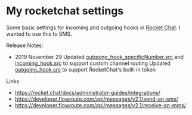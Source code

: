 # My rocketchat settings
 
Some basic settings for incoming and outgoing hooks in [Rocket Chat](https://rocket.chat/). I wanted to use this to SMS.

Release Notes:

- 2019 November 29 
  Updated [outgoing_hook_specificNumber.src](https://github.com/hxrsmurf/rocketchat/blob/master/outgoing_hook_specificNumber.src) and [incoming_hook.src](https://github.com/hxrsmurf/rocketchat/blob/master/incoming_hook.src) to support custom channel routing
  Updated [outgoing_hook.src](https://github.com/hxrsmurf/rocketchat/blob/master/outgoing_hook.src) to support RocketChat's built-in token

Links 

- https://rocket.chat/docs/administrator-guides/integrations/
- https://developer.flowroute.com/api/messages/v2.1/send-an-sms/
- https://developer.flowroute.com/api/messages/v2.1/receive-an-mms/